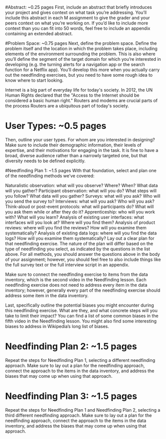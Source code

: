 #Abstract: ~0.25 pages
First, include an abstract that briefly introduces your project and gives context on what task you’re addressing. You’ll include this abstract in each M assignment to give the grader and your peers context on what you’re working on. If you’d like to include more context than you can fit into 50 words, feel free to include an appendix containing an extended abstract.

#Problem Space: ~0.75 pages
Next, define the problem space. Define the problem itself and the location in which the problem takes place, including elements of the environment surrounding the problem. This is also where you’ll define the segment of the target domain for which you’re interested in developing (e.g. the turning alerts for a navigation app or the search function for a Netflix app). You’ll develop this more when you actually carry out the needfinding exercises, but you need to have some rough idea to know where to start looking.

Internet is a big part of everyday life for today's society. In 2012, the UN Human Rights declared that the "Access to the Internet should be considered a basic human right." Routers and modems are crucial parts of the process  Routers are a ubiquitous part of today's society. 

# User Types: ~0.5 pages
Then, outline your user types. For whom are you interested in designing? Make sure to include their demographic information, their levels of expertise, and their motivations for engaging in the task. It is fine to have a broad, diverse audience rather than a narrowly targeted one, but that diversity needs to be defined explicitly.

#Needfinding Plan 1: ~1.5 pages
With that foundation, select and plan one of the needfinding methods we’ve covered:

Naturalistic observation: what will you observe? Where? When? What data will you gather?
Participant observation: what will you do? What steps will you follow? What data will you gather?
Surveys: what will you ask? Who will you send the survey to?
Interviews: what will you ask? Who will you ask?
Think-aloud or post-event protocols: what will participants do? What will you ask them while or after they do it?
Apprenticeship: who will you work with? What will you learn?
Analysis of existing user interfaces: what interfaces will you look at? Where will you find them?
Analysis of product reviews: where will you find the reviews? How will you examine them systematically?
Analysis of existing data logs: where will you find the data logs? How will you examine them systematically?
Lay out a clear plan for that needfinding exercise. The nature of the plan will differ based on the type of needfinding you select, as indicated by the questions in the list above. For all methods, you should answer the questions above in the body of your assignment; however, you should feel free to also include things like the full survey text or the full interview script in an appendix.

Make sure to connect the needfinding exercise to items from the data inventory, which is the second video in the Needfinding lesson. Each needfinding exercise does not need to address every item in the data inventory; however, generally every part of the needfinding exercise should address some item in the data inventory.

Last, specifically outline the potential biases you might encounter during this needfinding exercise. What are they, and what concrete steps will you take to limit their impact? You can find a list of some common biases in the fifth video in the Needfinding lesson. You might also find some interesting biases to address in Wikipedia’s long list of biases.

# Needfinding Plan 2: ~1.5 pages
Repeat the steps for Needfinding Plan 1, selecting a different needfinding approach. Make sure to lay out a plan for the needfinding approach, connect the approach to the items in the data inventory, and address the biases that may come up when using that approach.

# Needfinding Plan 3: ~1.5 pages
Repeat the steps for Needfinding Plan 1 and Needfinding Plan 2, selecting a third different needfinding approach. Make sure to lay out a plan for the needfinding approach, connect the approach to the items in the data inventory, and address the biases that may come up when using that approach.
